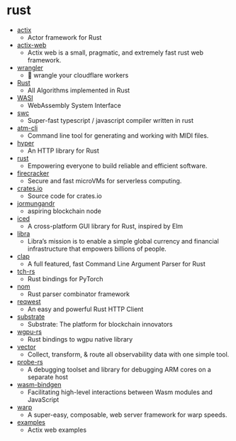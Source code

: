 # rust
- [actix](https://github.com/actix/actix)
  - Actor framework for Rust
- [actix-web](https://github.com/actix/actix-web)
  - Actix web is a small, pragmatic, and extremely fast rust web framework.
- [wrangler](https://github.com/cloudflare/wrangler)
  - 🤠 wrangle your cloudflare workers
- [Rust](https://github.com/TheAlgorithms/Rust)
  - All Algorithms implemented in Rust
- [WASI](https://github.com/WebAssembly/WASI)
  - WebAssembly System Interface
- [swc](https://github.com/swc-project/swc)
  - Super-fast typescript / javascript compiler written in rust
- [atm-cli](https://github.com/allthemusicllc/atm-cli)
  - Command line tool for generating and working with MIDI files.
- [hyper](https://github.com/hyperium/hyper)
  - An HTTP library for Rust
- [rust](https://github.com/rust-lang/rust)
  - Empowering everyone to build reliable and efficient software.
- [firecracker](https://github.com/firecracker-microvm/firecracker)
  - Secure and fast microVMs for serverless computing.
- [crates.io](https://github.com/rust-lang/crates.io)
  - Source code for crates.io
- [jormungandr](https://github.com/input-output-hk/jormungandr)
  - aspiring blockchain node
- [iced](https://github.com/hecrj/iced)
  - A cross-platform GUI library for Rust, inspired by Elm
- [libra](https://github.com/libra/libra)
  - Libra’s mission is to enable a simple global currency and financial infrastructure that empowers billions of people.
- [clap](https://github.com/clap-rs/clap)
  - A full featured, fast Command Line Argument Parser for Rust
- [tch-rs](https://github.com/LaurentMazare/tch-rs)
  - Rust bindings for PyTorch
- [nom](https://github.com/Geal/nom)
  - Rust parser combinator framework
- [reqwest](https://github.com/seanmonstar/reqwest)
  - An easy and powerful Rust HTTP Client
- [substrate](https://github.com/paritytech/substrate)
  - Substrate: The platform for blockchain innovators
- [wgpu-rs](https://github.com/gfx-rs/wgpu-rs)
  - Rust bindings to wgpu native library
- [vector](https://github.com/timberio/vector)
  - Collect, transform, & route all observability data with one simple tool.
- [probe-rs](https://github.com/probe-rs/probe-rs)
  - A debugging toolset and library for debugging ARM cores on a separate host
- [wasm-bindgen](https://github.com/rustwasm/wasm-bindgen)
  - Facilitating high-level interactions between Wasm modules and JavaScript
- [warp](https://github.com/seanmonstar/warp)
  - A super-easy, composable, web server framework for warp speeds.
- [examples](https://github.com/actix/examples)
  - Actix web examples
